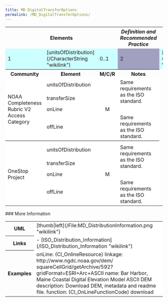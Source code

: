 ```yaml
---
title: MD DigitalTransferOptions
permalink: /MD_DigitalTransferOptions/
---
```


<table class="wikitable">
<tr>
<th colspan="3">
Elements

</th>
<th>
<i>Definition and Recommended Practice</i>

</th>
</tr>
<tr>
<td bgcolor="CCFFFF">
1

</td>
<td bgcolor="CCFFFF">
[unitsOfDistribution](/CharacterString "wikilink")

</td>
<td bgcolor="CCFFFF">
0..1

</td>
<td bgcolor="FFFFFF>
<i>Tiles, layers, geographic areas, etc. in which the data is available.</i>

</td>
</tr>
<tr>
<td bgcolor="CCFFFF">
2

</td>
<td bgcolor="CCFFFF">
[transferSize](/Real "wikilink")

</td>
<td bgcolor="CCFFFF">
0..1

</td>
<td bgcolor="FFFFFF>
<i>Estimated size of the transfer unit in the specified format, expressed in megabytes. This information is not usually available for resource collections that have variable options for download.</i>

</td>
</tr>
<tr>
<td bgcolor="CCFFFF">
3

</td>
<td bgcolor="CCFFFF">
[onLine](/CI_OnlineResource "wikilink")

</td>
<td bgcolor="CCFFFF">
0..\*

</td>
<td bgcolor="FFFFFF>
<i>Information about the online access locations where the resource may be obtained. Use functionCodes: 'download' for direct access, 'search' for discovery environments and 'order' for ordering environments. </i>

</td>
</tr>
<tr>
<td bgcolor="CCFFFF">
4

</td>
<td bgcolor="CCFFFF">
[offLine](/MD_Medium "wikilink")

</td>
<td bgcolor="CCFFFF">
0..1

</td>
<td bgcolor="FFFFFF>
<i>Information about the offline distribution media.</i>

</td>
</tr>
</table>
### Community Requirements

*M = Mandatory; C = Conditional; R = Recommended; blank cell = user discretion*

<table class="wikitable" border="1">
<tr>
<th>
Community

</th>
<th>
Element

</th>
<th>
M/C/R

</th>
<th>
Notes

</th>
</tr>
<tr bgcolor="FFFFFF" border="2">
<td rowspan="4">
NOAA Completeness Rubric V2
Access Category

</td>
<td>
unitsOfDistribution

</td>
<td align="center">
</td>
<td rowspan="2">
Same requirements as the ISO standard.

</td>
</tr>
<tr bgcolor="FFFFFF">
<td>
transferSize

</td>
<td align="center">
</td>
</tr>
<tr bgcolor="FFFFFF">
<td>
onLine

</td>
<td align="center">
M

</td>
<td>
</td>
</tr>
<tr bgcolor="FFFFFF">
<td>
offLine

</td>
<td align="center">
</td>
<td>
Same requirements as the ISO standard.

</td>
</tr>
<tr>
<th colspan="4">
</th>
</tr>
<tr bgcolor="FFFFFF" border="2">
<td rowspan="4">
OneStop Project

</td>
<td>
unitsOfDistribution

</td>
<td align="center">
</td>
<td rowspan="2">
Same requirements as the ISO standard.

</td>
</tr>
<tr bgcolor="FFFFFF">
<td>
transferSize

</td>
<td align="center">
</td>
</tr>
<tr bgcolor="FFFFFF">
<td>
onLine

</td>
<td align="center">
M

</td>
<td>
</td>
</tr>
<tr bgcolor="FFFFFF">
<td>
offLine

</td>
<td align="center">
</td>
<td>
Same requirements as the ISO standard.

</td>
</tr>
</table>
### More Information

<table class="wikitable">
<tr>
<th>
UML

</th>
<td bgcolor="FFFFFF">
[thumb|left](/File:MD_DistributionInformation.png "wikilink")

</td>
</tr>
<tr>
<th>
Links

</th>
<td bgcolor="FFFFFF">
-   [ISO_Distribution_Information](/ISO_Distribution_Information "wikilink")
    </td>
    </tr>

<tr>
<th>
Examples

</th>
<td bgcolor="FFFFFF">
    onLine: (CI_OnlineResource)
    linkage: http://www.ngdc.noaa.gov/dem/
    squareCellGrid/getArchive/592?gridFormat=ESRI+Arc+ASCII
    name:  Bar Harbor, Maine Coastal Digital Elevation Model ASCII DEM
    description: Download DEM, metadata and readme file.
    function: (CI_OnLineFunctionCode) download

</td>
</tr>
</table>
